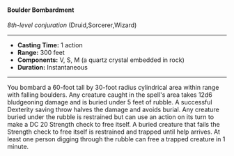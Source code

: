#### Boulder Bombardment
*8th-level conjuration* (Druid,Sorcerer,Wizard)
___
- **Casting Time:** 1 action
- **Range:** 300 feet
- **Components:** V, S, M (a quartz crystal embedded in rock)
- **Duration:** Instantaneous
---
You bombard a 60-foot tall by 30-foot radius
cylindrical area within range with falling boulders.
Any creature caught in the spell's area takes 12d6
bludgeoning damage and is buried under 5 feet of
rubble. A successful Dexterity saving throw halves
the damage and avoids burial. Any creature buried
under the rubble is restrained but can use an action
on its turn to make a DC 20 Strength check to free
itself.
A buried creature that fails the Strength check to
free itself is restrained and trapped until help
arrives. At least one person digging through the
rubble can free a trapped creature in 1 minute.
